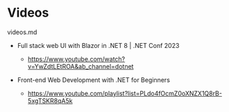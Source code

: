 # Videos

videos.md

*   Full stack web UI with Blazor in .NET 8 | .NET Conf 2023

    *   https://www.youtube.com/watch?v=YwZdtLEtROA&ab_channel=dotnet

*   Front-end Web Development with .NET for Beginners

    *   https://www.youtube.com/playlist?list=PLdo4fOcmZ0oXNZX1Q8rB-5xgTSKR8qA5k